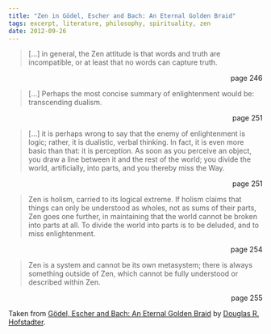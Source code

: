 ```yaml
---
title: "Zen in Gödel, Escher and Bach: An Eternal Golden Braid"
tags: excerpt, literature, philosophy, spirituality, zen
date: 2012-09-26
---
```

> [...] in general, the Zen attitude is that words and truth are incompatible, or at least that no words can capture truth.

<p align="right">page 246</p>

> [...] Perhaps the most concise summary of enlightenment would be: transcending dualism.

<p align="right">page 251</p>

> [...] it is perhaps wrong to say that the enemy of enlightenment is logic; rather, it is dualistic, verbal thinking. In fact, it is even more basic than that: it is perception. As soon as you perceive an object, you draw a line between it and the rest of the world; you divide the world, artificially, into parts, and you thereby miss the Way.

<p align="right">page 251</p>

> Zen is holism, carried to its logical extreme. If holism claims that things can only be understood as wholes, not as sums of their parts, Zen goes one further, in maintaining that the world cannot be broken into parts at all. To divide the world into parts is to be deluded, and to miss enlightenment.

<p align="right">page 254</p>

> Zen is a system and cannot be its own metasystem; there is always something outside of Zen, which cannot be fully understood or described within Zen.

<p align="right">page 255</p>

Taken from [Gödel, Escher and Bach: An Eternal Golden Braid](http://en.wikipedia.org/wiki/G%C3%B6del,_Escher,_Bach) by [Douglas R. Hofstadter](http://en.wikipedia.org/wiki/Douglas_Hofstadter).
